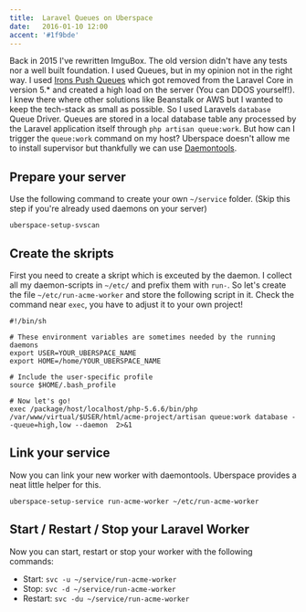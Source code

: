 ```yaml
---
title:  Laravel Queues on Uberspace
date:   2016-01-10 12:00
accent: '#1f9bde'
---
```


Back in 2015 I've rewritten ImguBox. The old version didn't have any tests nor a well built foundation. I used Queues, but in my opinion not in the right way. I used [Irons Push Queues](http://dev.iron.io/mq/reference/push_queues/) which got removed from the Laravel Core in version 5.* and created a high load on the server (You can  DDOS yourself!).
I knew there where other solutions like Beanstalk or AWS but I wanted to keep the tech-stack as small as possible. So I used Laravels `database` Queue Driver. Queues are stored in a local database table any processed by the Laravel application itself through `php artisan queue:work`. But how can I trigger the `queue:work` command on my host? Uberspace doesn't allow me to install supervisor but thankfully we can use [Daemontools](https://wiki.uberspace.de/system:daemontools).

## Prepare your server

Use the following command to create your own `~/service` folder. (Skip this step if you're already used daemons on your server)

```shell
uberspace-setup-svscan 
```

## Create the skripts
First you need to create a skript which is exceuted by the daemon. I collect all my daemon-scripts in `~/etc/` and prefix them with `run-`.
So let's create the file `~/etc/run-acme-worker` and store the following script in it. Check the command near `exec`, you have to adjust it to your own project!

```shell
#!/bin/sh

# These environment variables are sometimes needed by the running daemons
export USER=YOUR_UBERSPACE_NAME
export HOME=/home/YOUR_UBERSPACE_NAME

# Include the user-specific profile
source $HOME/.bash_profile

# Now let's go!
exec /package/host/localhost/php-5.6.6/bin/php /var/www/virtual/$USER/html/acme-project/artisan queue:work database --queue=high,low --daemon  2>&1
```

## Link your service
Now you can link your new worker with daemontools. Uberspace provides a neat little helper for this.

```shell
uberspace-setup-service run-acme-worker ~/etc/run-acme-worker
```

## Start / Restart / Stop your Laravel Worker

Now you can start, restart or stop your worker with the following commands:

- Start: `svc -u ~/service/run-acme-worker`
- Stop: `svc -d ~/service/run-acme-worker`
- Restart: `svc -du ~/service/run-acme-worker`

